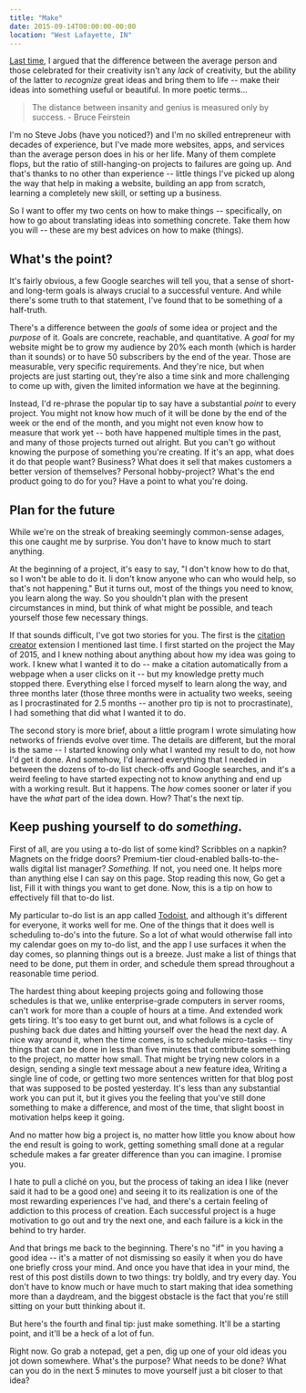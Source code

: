 ```yaml
---
title: "Make"
date: 2015-09-14T00:00:00-00:00
location: "West Lafayette, IN"
---
```


[Last time](/posts/usain-bolt-creativity/), I argued that the difference between the average person and those celebrated for their creativity isn't any _lack_ of creativity, but the ability of the latter to _recognize_ great ideas and bring them to life -- make their ideas into something useful or beautiful. In more poetic terms...

>The distance between insanity and genius is measured only by success. - Bruce Feirstein

I'm no Steve Jobs (have you noticed?) and I'm no skilled entrepreneur with decades of experience, but I've made more websites, apps, and services than the average person does in his or her life. Many of them complete flops, but the ratio of still-hanging-on projects to failures are going up. And that's thanks to no other than experience -- little things I've picked up along the way that help in making a website, building an app from scratch, learning a completely new skill, or setting up a business.

So I want to offer my two cents on how to make things -- specifically, on how to go about translating ideas into something concrete. Take them how you will -- these are my best advices on how to make (things).

## What's the point?

It's fairly obvious, a few Google searches will tell you, that a sense of short- and long-term goals is always crucial to a successful venture. And while there's some truth to that statement, I've found that to be something of a half-truth.

There's a difference between the _goals_ of some idea or project and the _purpose_ of it. Goals are concrete, reachable, and quantitative. A _goal_ for my website might be to grow my audience by 20% each month (which is harder than it sounds) or to have 50 subscribers by the end of the year. Those are measurable, very specific requirements. And they're nice, but when projects are just starting out, they're also a time sink and more challenging to come up with, given the limited information we have at the beginning.

Instead, I'd re-phrase the popular tip to say have a substantial _point_ to every project. You might not know how much of it will be done by the end of the week or the end of the month, and you might not even know how to measure that work yet -- both have happened multiple times in the past, and many of those projects turned out alright. But you can't go without knowing the purpose of something you're creating. If it's an app, what does it do that people want? Business? What does it sell that makes customers a better version of themselves? Personal hobby-project? What's the end product going to do for you? Have a point to what you're doing.

## Plan for the future

While we're on the streak of breaking seemingly common-sense adages, this one caught me by surprise. You don't have to know much to start anything.

At the beginning of a project, it's easy to say, "I don't know how to do that, so I won't be able to do it. Ii don't know anyone who can who would help, so that's not happening." But it turns out, most of the things you need to know, you learn along the way. So you shouldn't plan with the present circumstances in mind, but think of what might be possible, and teach yourself those few necessary things.

If that sounds difficult, I've got two stories for you. The first is the [citation creator](http://bit.ly/acitecreator) extension I mentioned last time. I first started on the project the May of 2015, and I knew nothing about anything about how my idea was going to work. I knew what I wanted it to do -- make a citation automatically from a webpage when a user clicks on it -- but my knowledge pretty much stopped there. Everything else I forced myself to learn along the way, and three months later (those three months were in actuality two weeks, seeing as I procrastinated for 2.5 months -- another pro tip is not to procrastinate), I had something that did what I wanted it to do.

The second story is more brief, about a little program I wrote simulating how networks of friends evolve over time. The details are different, but the moral is the same -- I started knowing only what I wanted my result to do, not how I'd get it done. And somehow, I'd learned everything that I needed in between the dozens of to-do list check-offs and Google searches, and it's a weird feeling to have started expecting not to know anything and end up with a working result. But it happens. The _how_ comes sooner or later if you have the _what_ part of the idea down. How? That's the next tip.

## Keep pushing yourself to do _something_.

First of all, are you using a to-do list of some kind? Scribbles on a napkin? Magnets on the fridge doors? Premium-tier cloud-enabled balls-to-the-walls digital list manager? _Something._ If not, you need one. It helps more than anything else I can say on this page. Stop reading this now, Go get a list, Fill it with things you want to get done. Now, this is a tip on how to effectively fill that to-do list.

My particular to-do list is an app called [Todoist](https://todoist.com), and although it's different for everyone, it works well for me. One of the things that it does well is scheduling to-do's into the future. So a lot of what would otherwise fall into my calendar goes on my to-do list, and the app I use surfaces it when the day comes, so planning things out is a breeze. Just make a list of things that need to be done, put them in order, and schedule them spread throughout a reasonable time period.

The hardest thing about keeping projects going and following those schedules is that we, unlike enterprise-grade computers in server rooms, can't work for more than a couple of hours at a time. And extended work gets tiring. It's too easy to get burnt out, and what follows is a cycle of pushing back due dates and hitting yourself over the head the next day. A nice way around it, when the time comes, is to schedule micro-tasks -- tiny things that can be done in less than five minutes that contribute something to the project, no matter how small. That might be trying new colors in a design, sending a single text message about a new feature idea, Writing a single line of code, or getting two more sentences written for that blog post that was supposed to be posted yesterday. It's less than any substantial work you can put it, but it gives you the feeling that you've still done something to make a difference, and most of the time, that slight boost in motivation helps keep it going.

And no matter how big a project is, no matter how little you know about how the end result is going to work, getting something small done at a regular schedule makes a far greater difference than you can imagine. I promise you.

I hate to pull a cliché on you, but the process of taking an idea I like (never said it had to be a good one) and seeing it to its realization is one of the most rewarding experiences I've had, and there's a certain feeling of addiction to this process of creation. Each successful project is a huge motivation to go out and try the next one, and each failure is a kick in the behind to try harder.

And that brings me back to the beginning. There's no "if" in you having a good idea -- it's a matter of not dismissing so easily it when you do have one briefly cross your mind. And once you have that idea in your mind, the rest of this post distills down to two things: try boldly, and try every day. You don't have to know much or have much to start making that idea something more than a daydream, and the biggest obstacle is the fact that you're still sitting on your butt thinking about it.

But here's the fourth and final tip: just make something. It'll be a starting point, and it'll be a heck of a lot of fun.

Right now. Go grab a notepad, get a pen, dig up one of your old ideas you jot down somewhere. What's the purpose? What needs to be done? What can you do in the next 5 minutes to move yourself just a bit closer to that idea?
